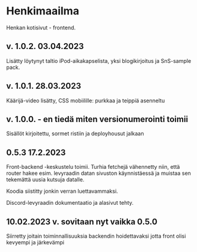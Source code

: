 # Henkimaailma

Henkan kotisivut - frontend.

## v. 1.0.2. 03.04.2023

Lisätty löytynyt taltio iPod-aikakapselista, yksi blogikirjoitus ja SnS-sample pack.

## v. 1.0.1. 28.03.2023

Käärijä-video lisätty, CSS mobiilille: purkkaa ja teippiä asenneltu

## v. 1.0.0. - en tiedä miten versionumerointi toimii

Sisällöt kirjoitettu, sormet ristiin ja deployhousut jalkaan

## 0.5.3 17.2.2023

Front-backend -keskustelu toimii. Turhia fetchejä vähennetty niin, että router hakee esim. levyraadin datan sivuston käynnistäessä ja muistaa sen tekemättä uusia kutsuja datalle.

Koodia siistitty jonkin verran luettavammaksi.

Discord-levyraadin dokumentaatio ja alasivut tehty.

## 10.02.2023 v. sovitaan nyt vaikka 0.5.0

Siirretty joitain toiminnallisuuksia backendin hoidettavaksi jotta front olisi kevyempi ja järkevämpi